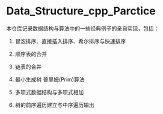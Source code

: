 # Data_Structure_cpp_Parctice

本仓库记录数据结构与算法中的一些经典例子的亲自实现，包括：

1. 冒泡排序、直接插入排序、希尔排序与快速排序

2. 顺序表的合并

3. 链表的合并

4. 最小生成树 普里姆(Prim)算法

5. 多项式数据结构与多项式相加

6. 树的前序遍历建立与中序遍历输出
